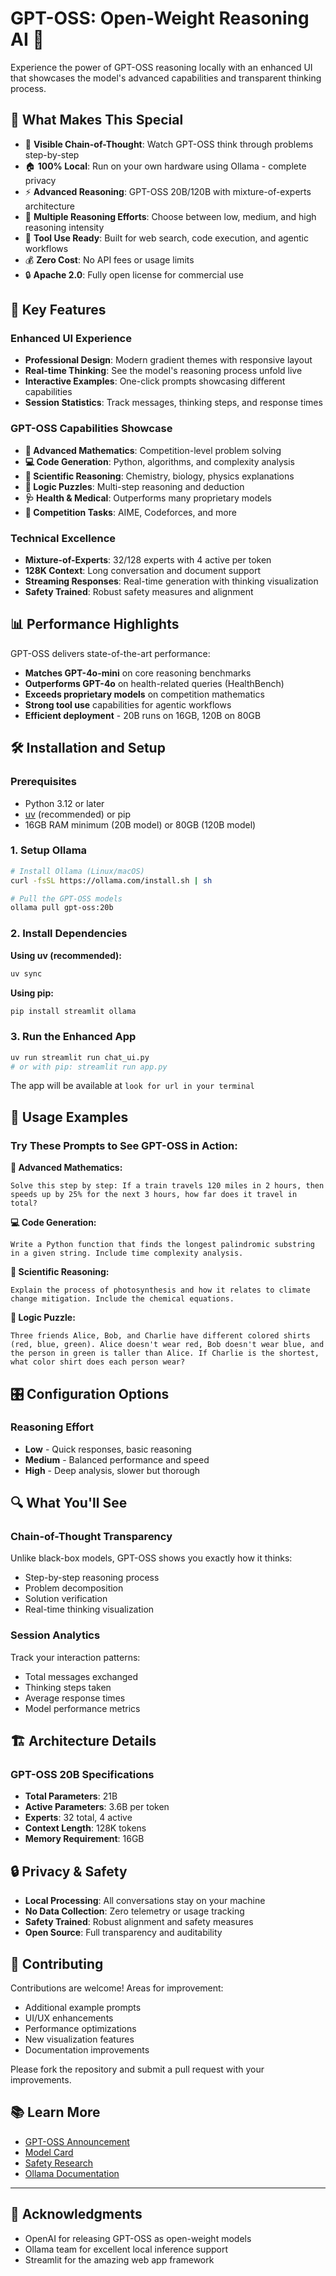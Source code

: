 # GPT-OSS: Open-Weight Reasoning AI 🧠

Experience the power of GPT-OSS reasoning locally with an enhanced UI that showcases the model's advanced capabilities and transparent thinking process.

## 🌟 What Makes This Special

- 🧠 **Visible Chain-of-Thought**: Watch GPT-OSS think through problems step-by-step
- 🏠 **100% Local**: Run on your own hardware using Ollama - complete privacy
- ⚡ **Advanced Reasoning**: GPT-OSS 20B/120B with mixture-of-experts architecture
- 🎯 **Multiple Reasoning Efforts**: Choose between low, medium, and high reasoning intensity
- 🔧 **Tool Use Ready**: Built for web search, code execution, and agentic workflows
- 💰 **Zero Cost**: No API fees or usage limits
- 🔒 **Apache 2.0**: Fully open license for commercial use

## 🚀 Key Features

### Enhanced UI Experience
- **Professional Design**: Modern gradient themes with responsive layout
- **Real-time Thinking**: See the model's reasoning process unfold live
- **Interactive Examples**: One-click prompts showcasing different capabilities
- **Session Statistics**: Track messages, thinking steps, and response times

### GPT-OSS Capabilities Showcase
- **🧮 Advanced Mathematics**: Competition-level problem solving
- **💻 Code Generation**: Python, algorithms, and complexity analysis
- **🔬 Scientific Reasoning**: Chemistry, biology, physics explanations
- **🧩 Logic Puzzles**: Multi-step reasoning and deduction
- **🩺 Health & Medical**: Outperforms many proprietary models
- **🎯 Competition Tasks**: AIME, Codeforces, and more

### Technical Excellence
- **Mixture-of-Experts**: 32/128 experts with 4 active per token
- **128K Context**: Long conversation and document support
- **Streaming Responses**: Real-time generation with thinking visualization
- **Safety Trained**: Robust safety measures and alignment

## 📊 Performance Highlights

GPT-OSS delivers state-of-the-art performance:

- **Matches GPT-4o-mini** on core reasoning benchmarks
- **Outperforms GPT-4o** on health-related queries (HealthBench)
- **Exceeds proprietary models** on competition mathematics
- **Strong tool use** capabilities for agentic workflows
- **Efficient deployment** - 20B runs on 16GB, 120B on 80GB

## 🛠 Installation and Setup

### Prerequisites
- Python 3.12 or later
- [uv](https://docs.astral.sh/uv/) (recommended) or pip
- 16GB RAM minimum (20B model) or 80GB (120B model)

### 1. Setup Ollama

```bash
# Install Ollama (Linux/macOS)
curl -fsSL https://ollama.com/install.sh | sh

# Pull the GPT-OSS models
ollama pull gpt-oss:20b
```

### 2. Install Dependencies

**Using uv (recommended):**
```bash
uv sync
```

**Using pip:**
```bash
pip install streamlit ollama
```

### 3. Run the Enhanced App

```bash
uv run streamlit run chat_ui.py
# or with pip: streamlit run app.py
```

The app will be available at `look for url in your terminal`

## 🎯 Usage Examples

### Try These Prompts to See GPT-OSS in Action:

**🧮 Advanced Mathematics:**
```
Solve this step by step: If a train travels 120 miles in 2 hours, then speeds up by 25% for the next 3 hours, how far does it travel in total?
```

**💻 Code Generation:**
```
Write a Python function that finds the longest palindromic substring in a given string. Include time complexity analysis.
```

**🔬 Scientific Reasoning:**
```
Explain the process of photosynthesis and how it relates to climate change mitigation. Include the chemical equations.
```

**🧩 Logic Puzzle:**
```
Three friends Alice, Bob, and Charlie have different colored shirts (red, blue, green). Alice doesn't wear red, Bob doesn't wear blue, and the person in green is taller than Alice. If Charlie is the shortest, what color shirt does each person wear?
```

## 🎛 Configuration Options

### Reasoning Effort
- **Low** - Quick responses, basic reasoning
- **Medium** - Balanced performance and speed
- **High** - Deep analysis, slower but thorough

## 🔍 What You'll See

### Chain-of-Thought Transparency
Unlike black-box models, GPT-OSS shows you exactly how it thinks:
- Step-by-step reasoning process
- Problem decomposition
- Solution verification
- Real-time thinking visualization

### Session Analytics
Track your interaction patterns:
- Total messages exchanged
- Thinking steps taken
- Average response times
- Model performance metrics

## 🏗 Architecture Details

### GPT-OSS 20B Specifications
- **Total Parameters**: 21B
- **Active Parameters**: 3.6B per token
- **Experts**: 32 total, 4 active
- **Context Length**: 128K tokens
- **Memory Requirement**: 16GB


## 🔒 Privacy & Safety

- **Local Processing**: All conversations stay on your machine
- **No Data Collection**: Zero telemetry or usage tracking
- **Safety Trained**: Robust alignment and safety measures
- **Open Source**: Full transparency and auditability

## 🤝 Contributing

Contributions are welcome! Areas for improvement:

- Additional example prompts
- UI/UX enhancements
- Performance optimizations
- New visualization features
- Documentation improvements

Please fork the repository and submit a pull request with your improvements.

## 📚 Learn More

- [GPT-OSS Announcement](https://openai.com/index/introducing-gpt-oss/)
- [Model Card](https://cdn.openai.com/pdf/419b6906-9da6-406c-a19d-1bb078ac7637/oai_gpt-oss_model_card.pdf)
- [Safety Research](https://cdn.openai.com/pdf/231bf018-659a-494d-976c-2efdfc72b652/oai_gpt-oss_Model_Safety.pdf)
- [Ollama Documentation](https://ollama.com/docs)

---

## 🙏 Acknowledgments

- OpenAI for releasing GPT-OSS as open-weight models
- Ollama team for excellent local inference support
- Streamlit for the amazing web app framework
